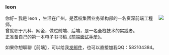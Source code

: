 ### leon

<img align="right" src="https://github-readme-stats.vercel.app/api?username=wall-wxk&show_icons=true&icon_color=0366d6&text_color=24292e&bg_color=ffffff&hide_title=true" />

你好~ 我是 leon ，生活在广州，是荔枝集团业务架构部的一名资深前端工程师。  
曾就职于凡科、网金，做过前端、后端，是一名全栈技术的实践者。  
正准备自己的第一本电子书书稿[《前端面试手册》](http://interview.wangxiaokai.vip/#/)。  
 
如果你想聊聊【前端】，可以给我[发邮件](mailto:582104384@.com)，也可以直接加我QQ：582104384。  



<!--
**wall-wxk/wall-wxk** is a ✨ _special_ ✨ repository because its `README.md` (this file) appears on your GitHub profile.

Here are some ideas to get you started:

- 🔭 I’m currently working on ...
- 🌱 I’m currently learning ...
- 👯 I’m looking to collaborate on ...
- 🤔 I’m looking for help with ...
- 💬 Ask me about ...
- 📫 How to reach me: ...
- 😄 Pronouns: ...
- ⚡ Fun fact: ...
-->
